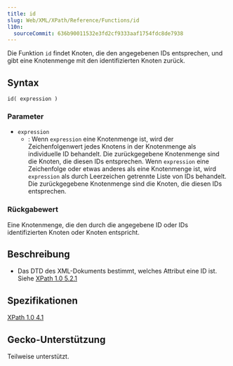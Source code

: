 ```yaml
---
title: id
slug: Web/XML/XPath/Reference/Functions/id
l10n:
  sourceCommit: 636b90011532e3fd2cf9333aaf1754fdc8de7938
---
```


Die Funktion `id` findet Knoten, die den angegebenen IDs entsprechen, und gibt eine Knotenmenge mit den identifizierten Knoten zurück.

## Syntax

```plain
id( expression )
```

### Parameter

- `expression`
  - : Wenn `expression` eine Knotenmenge ist, wird der Zeichenfolgenwert jedes Knotens in der Knotenmenge als individuelle ID behandelt. Die zurückgegebene Knotenmenge sind die Knoten, die diesen IDs entsprechen.
    Wenn `expression` eine Zeichenfolge oder etwas anderes als eine Knotenmenge ist, wird `expression` als durch Leerzeichen getrennte Liste von IDs behandelt. Die zurückgegebene Knotenmenge sind die Knoten, die diesen IDs entsprechen.

### Rückgabewert

Eine Knotenmenge, die den durch die angegebene ID oder IDs identifizierten Knoten oder Knoten entspricht.

## Beschreibung

- Das DTD des XML-Dokuments bestimmt, welches Attribut eine ID ist. Siehe [XPath 1.0 5.2.1](https://www.w3.org/TR/xpath-10/#unique-id)

## Spezifikationen

[XPath 1.0 4.1](https://www.w3.org/TR/xpath-10/#function-id)

## Gecko-Unterstützung

Teilweise unterstützt.
